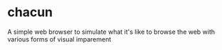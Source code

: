 # chacun
A simple web browser to simulate what it's like to browse the web with various forms of visual imparement
